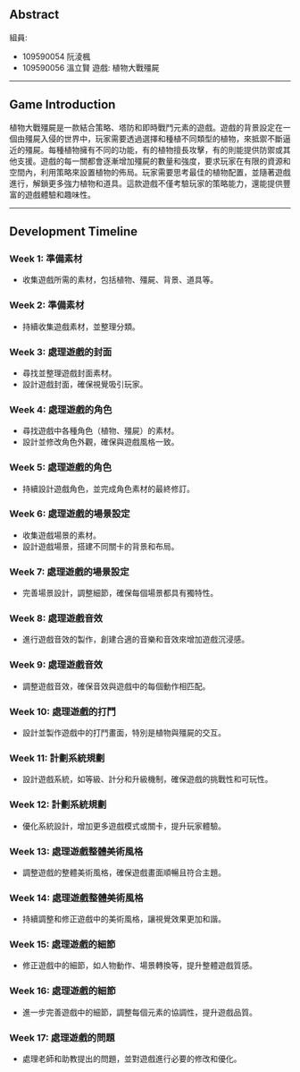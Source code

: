 ## Abstract
組員:
- 109590054 阮淩楓
- 109590056 溫立賢
遊戲:
植物大戰殭屍

---

## Game Introduction

植物大戰殭屍是一款結合策略、塔防和即時戰鬥元素的遊戲。遊戲的背景設定在一個由殭屍入侵的世界中，玩家需要透過選擇和種植不同類型的植物，來抵禦不斷逼近的殭屍。每種植物擁有不同的功能，有的植物擅長攻擊，有的則能提供防禦或其他支援。遊戲的每一關都會逐漸增加殭屍的數量和強度，要求玩家在有限的資源和空間內，利用策略來設置植物的佈局。玩家需要思考最佳的植物配置，並隨著遊戲進行，解鎖更多強力植物和道具。這款遊戲不僅考驗玩家的策略能力，還能提供豐富的遊戲體驗和趣味性。

---

## Development Timeline

### Week 1: 準備素材
- 收集遊戲所需的素材，包括植物、殭屍、背景、道具等。

### Week 2: 準備素材
- 持續收集遊戲素材，並整理分類。

### Week 3: 處理遊戲的封面
- 尋找並整理遊戲封面素材。
- 設計遊戲封面，確保視覺吸引玩家。

### Week 4: 處理遊戲的角色
- 尋找遊戲中各種角色（植物、殭屍）的素材。
- 設計並修改角色外觀，確保與遊戲風格一致。

### Week 5: 處理遊戲的角色
- 持續設計遊戲角色，並完成角色素材的最終修訂。

### Week 6: 處理遊戲的場景設定
- 收集遊戲場景的素材。
- 設計遊戲場景，搭建不同關卡的背景和布局。

### Week 7: 處理遊戲的場景設定
- 完善場景設計，調整細節，確保每個場景都具有獨特性。

### Week 8: 處理遊戲音效
- 進行遊戲音效的製作，創建合適的音樂和音效來增加遊戲沉浸感。

### Week 9: 處理遊戲音效
- 調整遊戲音效，確保音效與遊戲中的每個動作相匹配。

### Week 10: 處理遊戲的打鬥
- 設計並製作遊戲中的打鬥畫面，特別是植物與殭屍的交互。

### Week 11: 計劃系統規劃
- 設計遊戲系統，如等級、計分和升級機制，確保遊戲的挑戰性和可玩性。

### Week 12: 計劃系統規劃
- 優化系統設計，增加更多遊戲模式或關卡，提升玩家體驗。

### Week 13: 處理遊戲整體美術風格
- 調整遊戲的整體美術風格，確保遊戲畫面順暢且符合主題。

### Week 14: 處理遊戲整體美術風格
- 持續調整和修正遊戲中的美術風格，讓視覺效果更加和諧。

### Week 15: 處理遊戲的細節
- 修正遊戲中的細節，如人物動作、場景轉換等，提升整體遊戲質感。

### Week 16: 處理遊戲的細節
- 進一步完善遊戲中的細節，調整每個元素的協調性，提升遊戲品質。

### Week 17: 處理遊戲的問題
- 處理老師和助教提出的問題，並對遊戲進行必要的修改和優化。

```